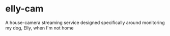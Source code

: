 # elly-cam
A house-camera streaming service designed specifically around monitoring my dog, Elly, when I'm not home
